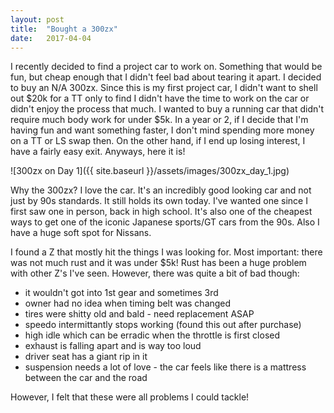 ```yaml
---
layout: post
title:  "Bought a 300zx"
date:   2017-04-04
---
```


I recently decided to find a project car to work on. Something that would be
fun, but cheap enough that I didn't feel bad about tearing it apart. I decided
to buy an N/A 300zx. Since this is my first project car, I didn't want to shell
out $20k for a TT only to find I didn't have the time to work on the car or
didn't enjoy the process that much. I wanted to buy a running car that didn't
require much body work for under $5k. In a year or 2, if I decide that I'm
having fun and want something faster, I don't mind spending more money on a TT
or LS swap then. On the other hand, if I end up losing interest, I have a
fairly easy exit. Anyways, here it is!

![300zx on Day 1]({{ site.baseurl }}/assets/images/300zx_day_1.jpg)

Why the 300zx? I love the car. It's an incredibly good looking car and not just
by 90s standards. It still holds its own today.  I've wanted one since I first
saw one in person, back in high school. It's also one of the cheapest ways to
get one of the iconic Japanese sports/GT cars from the 90s. Also I have a huge
soft spot for Nissans.

I found a Z that mostly hit the things I was looking for. Most important: there
was not much rust and it was under $5k! Rust has been a huge problem with other
Z's I've seen. However, there was quite a bit of bad though:

 * it wouldn't got into 1st gear and sometimes 3rd
 * owner had no idea when timing belt was changed
 * tires were shitty old and bald - need replacement ASAP
 * speedo intermittantly stops working (found this out after purchase)
 * high idle which can be erradic when the throttle is first closed
 * exhaust is falling apart and is way too loud
 * driver seat has a giant rip in it
 * suspension needs a lot of love - the car feels like there is a mattress
   between the car and the road

However, I felt that these were all problems I could tackle!
